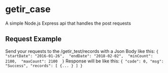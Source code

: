 # getir_case
A simple Node.js Express api that handles the post requests

## Request Example

Send your requests to the /getir_test/records with a Json Body like this:
``
{ 
  "startDate": "2016-01-26", 
  "endDate": "2018-02-02", 
  "minCount": 2100, 
  "maxCount": 2100 
}
``
Response will be like this:
``
{
    "code": 0,
    "msg": "Success",
    "records": [
        {...
        }
    ]
}
``
